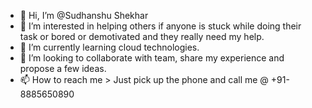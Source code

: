 - 👋 Hi, I’m @Sudhanshu Shekhar
- 👀 I’m interested in helping others if anyone is stuck while doing their task or bored or demotivated and they really need my help.
- 🌱 I’m currently learning cloud technologies.
- 💞️ I’m looking to collaborate with team, share my experience and propose a few ideas.
- 📫 How to reach me > Just pick up the phone and call me @ +91-8885650890

<!---
gem-sudhanshushekhar/gem-sudhanshushekhar is a ✨ special ✨ repository because its `README.md` (this file) appears on your GitHub profile.
You can click the Preview link to take a look at your changes.
--->
